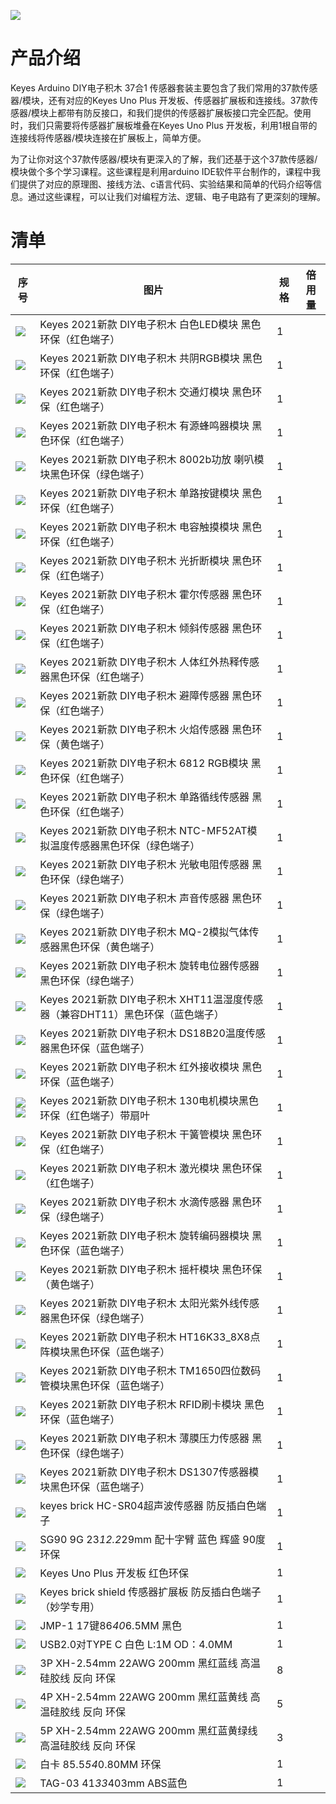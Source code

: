 

![](media/303674ac0b2a95eda6fc41d110fdf595.jpeg)

# 产品介绍

Keyes Arduino DIY电子积木 37合1
传感器套装主要包含了我们常用的37款传感器/模块，还有对应的Keyes Uno Plus
开发板、传感器扩展板和连接线。37款传感器/模块上都带有防反接口，和我们提供的传感器扩展板接口完全匹配。使用时，我们只需要将传感器扩展板堆叠在Keyes Uno Plus
开发板，利用1根自带的连接线将传感器/模块连接在扩展板上，简单方便。

为了让你对这个37款传感器/模块有更深入的了解，我们还基于这个37款传感器/模块做个多个学习课程。这些课程是利用arduino IDE软件平台制作的，课程中我们提供了对应的原理图、接线方法、c语言代码、实验结果和简单的代码介绍等信息。通过这些课程，可以让我们对编程方法、逻辑、电子电路有了更深刻的理解。

# 清单


|序号|图片|规格|倍用量|
|-|-|-|-|
|![](media/63d66548ad56a1745b8ce2ee307070f5.png)|Keyes 2021新款 DIY电子积木 白色LED模块 黑色环保（红色端子）|1|
|![](media/3f93c482f9e2bdbf0336ef4891b2242d.png)|Keyes 2021新款 DIY电子积木 共阴RGB模块 黑色环保（红色端子）|1|
|![](media/b39f4a350e535db0ae097d7484db7053.png)|Keyes 2021新款 DIY电子积木 交通灯模块 黑色环保（红色端子）|1|
|![](media/6e9a8b69495394f821c688341a472667.png)|Keyes 2021新款 DIY电子积木 有源蜂鸣器模块 黑色环保（红色端子）|1|
|![](media/759697c49566703c622847c21ff18c61.png)|Keyes 2021新款 DIY电子积木 8002b功放 喇叭模块黑色环保（绿色端子）|1|
|![](media/522e2175742095f0d76c580fe18dbe95.png)|Keyes 2021新款 DIY电子积木 单路按键模块 黑色环保（红色端子）|1|
|![](media/a96fc352213a928ba5b81ac3f015aaa5.png)|Keyes 2021新款 DIY电子积木 电容触摸模块 黑色环保（红色端子）|1|
|![](media/a2178f051c8f32fb8ff151d9326447dd.png)|Keyes 2021新款 DIY电子积木 光折断模块 黑色环保（红色端子）|1|
|![](media/a7b12ac44a9e486a4bf65ea746f1a047.png)|Keyes 2021新款 DIY电子积木 霍尔传感器 黑色环保（红色端子）|1|
|![](media/e9f03ef70f8e3c74de2fdcbf04fb7d4e.png)|Keyes 2021新款 DIY电子积木 倾斜传感器 黑色环保（红色端子）|1|
|![](media/fc9428b8683f9699ee3ae8ed94ee7a6c.png)|Keyes 2021新款 DIY电子积木 人体红外热释传感器黑色环保（红色端子）|1|
|![](media/21bb2ef970be44112ec748c32ed3cd4f.png)|Keyes 2021新款 DIY电子积木 避障传感器 黑色环保（红色端子）|1|
|![](media/d4b9da5f57e9f19eacdaacedac34ee8b.png)|Keyes 2021新款 DIY电子积木 火焰传感器 黑色环保（黄色端子）|1|
|![](media/205a514d50f8234d4743f86346a2de64.png)|Keyes 2021新款 DIY电子积木 6812 RGB模块 黑色环保（红色端子）|1|
|![](media/029a9b7f74585e6063fdeb4451352459.png)|Keyes 2021新款 DIY电子积木 单路循线传感器 黑色环保（红色端子）|1|
|![](media/9a13e612d9b331dc0d4db13312132228.png)|Keyes 2021新款 DIY电子积木 NTC-MF52AT模拟温度传感器黑色环保（绿色端子）|1|
|![](media/77549f0a457f8c0bdb8e252028bcdd6f.png)|Keyes 2021新款 DIY电子积木 光敏电阻传感器 黑色环保（绿色端子）|1|
|![](media/16afcaa6386a36045052479479e91880.png)|Keyes 2021新款 DIY电子积木 声音传感器 黑色环保（绿色端子）|1|
|![](media/ff02420dc8733991ec7bd28d211ea2bb.png)|Keyes 2021新款 DIY电子积木 MQ-2模拟气体传感器黑色环保（黄色端子）|1|
|![](media/a1043a2879aa5919b964d075784d3cc4.png)|Keyes 2021新款 DIY电子积木 旋转电位器传感器黑色环保（绿色端子）|1|
|![](media/aee51509a523d6bc22477e10a92fec2c.png)|Keyes 2021新款 DIY电子积木 XHT11温湿度传感器（兼容DHT11）黑色环保（蓝色端子）|1|
|![](media/0abe8bcec4923fc364eeb8e60c60bb25.png)|Keyes 2021新款 DIY电子积木 DS18B20温度传感器黑色环保（蓝色端子）|1|
|![](media/f667c455bd796d0a92ce8ee66f884555.png)|Keyes 2021新款 DIY电子积木 红外接收模块 黑色环保（蓝色端子）|1|
|![](media/63a2022553fc12366720a7ea78b4eaf1.png)![](media/16f725d5da5b576a79e9299717d811d7.png)|Keyes 2021新款 DIY电子积木 130电机模块黑色环保（红色端子）带扇叶|1|
|![](media/be565be864382ff17caf1fd0064875e3.png)|Keyes 2021新款 DIY电子积木 干簧管模块 黑色环保（红色端子）|1|
|![](media/4b0cb3cde8a020bcdba8d09bd809386d.png)|Keyes 2021新款 DIY电子积木 激光模块 黑色环保（红色端子）|1|
|![](media/883f2f80bf92b174c0dbcaeeda2d9196.png)|Keyes 2021新款 DIY电子积木 水滴传感器 黑色环保（绿色端子）|1|
|![](media/23c91a89647c7cce6aa86c0c616e9023.png)|Keyes 2021新款 DIY电子积木 旋转编码器模块 黑色环保（蓝色端子）|1|
|![](media/41887180d6d1eb248649a0e52d550339.png)|Keyes 2021新款 DIY电子积木 摇杆模块 黑色环保（黄色端子）|1|
|![](media/22ce2cc18eeb5b59c74bf5dabd4f0174.png)|Keyes 2021新款 DIY电子积木 太阳光紫外线传感器黑色环保（绿色端子）|1|
|![](media/a1b282bc4c0382253fb5c86f0dff4dbe.png)|Keyes 2021新款 DIY电子积木 HT16K33_8X8点阵模块黑色环保（蓝色端子）|1|
|![](media/b52cb351e1958c93d667cd2a71fae86c.png)|Keyes 2021新款 DIY电子积木 TM1650四位数码管模块黑色环保（蓝色端子）|1|
|![](media/54ab38de29449d29ab7d7e47d650744e.png)|Keyes 2021新款 DIY电子积木 RFID刷卡模块 黑色环保（蓝色端子）|1|
|![](media/5b6447910c84df79bb8a972f68bd75d4.png)|Keyes 2021新款 DIY电子积木 薄膜压力传感器 黑色环保（绿色端子）|1|
|![](media/ac295787537df50114f0e35cfe86a404.png)|Keyes 2021新款 DIY电子积木 DS1307传感器模块黑色环保（蓝色端子）|1|
|![](media/b4e0b2a2ac992e059331a4d05ffe2618.png)|keyes brick HC-SR04超声波传感器 防反插白色端子|1|
|![](media/8658537c97f6de80841c2c34744a5a98.png)|SG90 9G 23*12.2*29mm 配十字臂 蓝色 辉盛 90度 环保|1|
|![](media/e1fa7ee4d5ccf9e5c3439bcd7d2f8994.png)|Keyes Uno Plus 开发板 红色环保|1|
|![](media/f9ef157d8d5169d65dbb3a1acf3dd75c.png)|Keyes brick shield 传感器扩展板 防反插白色端子（妙学专用）|1|
|![](media/20ed134f59bcf8b9ddeabd019dba94b6.png)|JMP-1 17键86*40*6.5MM 黑色|1|
|![](media/555f0c01fe5cfc16dfed79dc7822d035.jpeg)|USB2.0对TYPE C 白色 L:1M OD：4.0MM|1|
|![](media/38e7b1050bccce7ad148a309e89daba0.png)|3P XH-2.54mm 22AWG 200mm 黑红蓝线 高温硅胶线 反向 环保|8|
|![](media/278ab2c9abc0ef47df1129df9ff790fd.png)|4P XH-2.54mm 22AWG 200mm 黑红蓝黄线 高温硅胶线 反向 环保|5|
|![](media/464ca968e2520ecc9cb7f5afbdcb7e1a.png)|5P XH-2.54mm 22AWG 200mm 黑红蓝黄绿线 高温硅胶线 反向 环保|3|
|![](media/ade84f2ad63242834113a981be5d5ef3.png)|白卡 85.5*54*0.80MM 环保|1|
|![](media/026296d61d87b05b5167c6425e8a0bd1.png)|TAG-03 41*33*403mm ABS蓝色|1|










